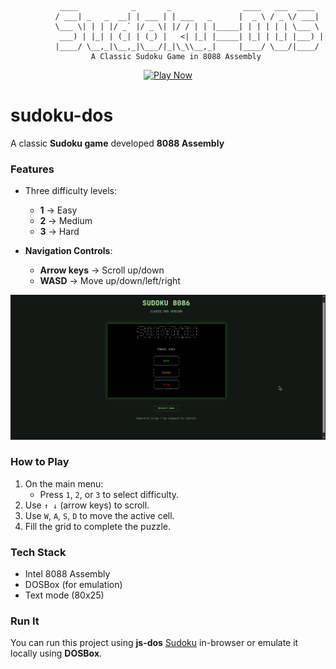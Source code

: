 
```
      
           ____            _       _                ____   ___  ____  
          / ___| _   _  __| | ___ | | ___   _      |  _ \ / _ \/ ___| 
          \___ \| | | |/ _` |/ _ \| |/ / | | |_____| | | | | | \___ \ 
           ___) | |_| | (_| | (_) |   <| |_| |_____| |_| | |_| |___) |
          |____/ \__,_|\__,_|\___/|_|\_\\__,_|     |____/ \___/|____/
                  A Classic Sudoku Game in 8088 Assembly
```

<div align="center">
   
   [![Play Now](https://img.shields.io/badge/PLAY%20NOW-075c0a?style=for-the-badge)](https://sudoku-x8088.netlify.app/)

</div>

# sudoku-dos

A classic **Sudoku game** developed **8088 Assembly**

### Features

* Three difficulty levels:

  * **1** → Easy
  * **2** → Medium
  * **3** → Hard

* **Navigation Controls**:

  * **Arrow keys** → Scroll up/down
  * **WASD** → Move up/down/left/right

![Art](public/ss.png)


### How to Play

1. On the main menu:
    * Press `1`, `2`, or `3` to select difficulty.
2. Use `↑ ↓` (arrow keys) to scroll.
3. Use `W`, `A`, `S`, `D` to move the active cell.
4. Fill the grid to complete the puzzle.

### Tech Stack

* Intel 8088 Assembly
* DOSBox (for emulation)
* Text mode (80x25)


### Run It

You can run this project using **js-dos** [Sudoku](https://sudoku-x8088.netlify.app/) in-browser or emulate it locally using **DOSBox**.
